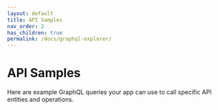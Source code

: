 ```yaml
---
layout: default
title: API Samples
nav_order: 2
has_children: true
permalink: /docs/graphql-explorer/
---
```


# API Samples

Here are example GraphQL queries your app can use to call specific API entities and operations. 